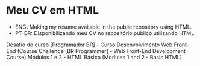 # Meu CV em HTML

- ENG: Making my resume available in the public repository using HTML.
- PT-BR: Disponibilizando meu CV no repositório público utilizando HTML

Desafio do curso [Programador BR] - Curso Desenvolvimento Web Front-End
(Course Challenge [BR Programmer] - Web Front-End Development Course)
Módulos 1 e 2 - HTML Básico
(Modules 1 and 2 - Basic HTML)
